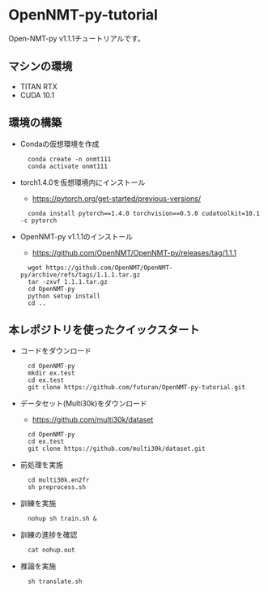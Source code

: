 # OpenNMT-py-tutorial



Open-NMT-py v1.1.1チュートリアルです。


## マシンの環境
- TITAN RTX
- CUDA 10.1

## 環境の構築
+ Condaの仮想環境を作成
  ```
    conda create -n onmt111
    conda activate onmt111 
  ```
+ torch1.4.0を仮想環境内にインストール
  - https://pytorch.org/get-started/previous-versions/
  ```
    conda install pytorch==1.4.0 torchvision==0.5.0 cudatoolkit=10.1 -c pytorch
  ```
  
+ OpenNMT-py v1.1.1のインストール
  - https://github.com/OpenNMT/OpenNMT-py/releases/tag/1.1.1
  ```
    wget https://github.com/OpenNMT/OpenNMT-py/archive/refs/tags/1.1.1.tar.gz
    tar -zxvf 1.1.1.tar.gz
    cd OpenNMT-py
    python setup install
    cd ..
  ```
  
## 本レポジトリを使ったクイックスタート
+ コードをダウンロード
  ```
    cd OpenNMT-py
    mkdir ex.test
    cd ex.test
    git clone https://github.com/futuran/OpenNMT-py-tutorial.git
  ```
+ データセット(Multi30k)をダウンロード
  - https://github.com/multi30k/dataset
  ```
    cd OpenNMT-py
    cd ex.test
    git clone https://github.com/multi30k/dataset.git
  ```  

+ 前処理を実施
  ```
    cd multi30k.en2fr
    sh preprocess.sh
  ```  

+ 訓練を実施
  ```
    nohup sh train.sh &
  ```  
+ 訓練の進捗を確認
  ```
    cat nohup.out
  ```  

+ 推論を実施
  ```
    sh translate.sh
  ```  